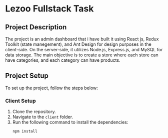 # Lezoo Fullstack Task

## Project Description

The project is an admin dashboard that i have built it  using React js, Redux Toolkit (state manegement), and Ant Design for design purposes                in the client-side. 
On the server-side, it utilizes Node.js, Express.js, and MySQL for data storage. The main objective is to create a store where each store can have categories, and each category can have products.

## Project Setup

To set up the project, follow the steps below:

### Client Setup

1. Clone the repository.
2. Navigate to the `client` folder.
3. Run the following command to install the dependencies:
   ```shell
   npm install

